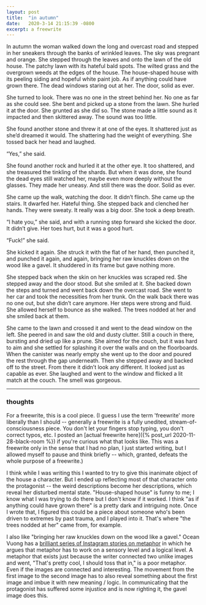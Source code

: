```yaml
---
layout: post
title:  "in autumn"
date:   2020-3-14 21:15:39 -0800
excerpt: a freewrite
---
```


In autumn the woman walked down the long and overcast road and stepped in her sneakers through the banks of wrinkled leaves. The sky was pregnant and orange. She stepped through the leaves and onto the lawn of the old house. The patchy lawn with its hateful bald spots. The wilted grass and the overgrown weeds at the edges of the house. The house-shaped house with its peeling siding and hopeful white paint job. As if anything could have grown there. The dead windows staring out at her. The door, solid as ever.

She turned to look. There was no one in the street behind her. No one as far as she could see. She bent and picked up a stone from the lawn. She hurled it at the door. She grunted as she did so. The stone made a little sound as it impacted and then skittered away. The sound was too little.

She found another stone and threw it at one of the eyes. It shattered just as she’d dreamed it would. The shattering had the weight of everything. She tossed back her head and laughed.

“Yes,” she said.

She found another rock and hurled it at the other eye. It too shattered, and she treasured the tinkling of the shards. But when it was done, she found the dead eyes still watched her, maybe even more deeply without the glasses. They made her uneasy. And still there was the door. Solid as ever.

She came up the walk, watching the door. It didn’t flinch. She came up the stairs. It dwarfed her. Hateful thing. She stepped back and clenched her hands. They were sweaty. It really was a big door. She took a deep breath.

“I hate you,” she said, and with a running step forward she kicked the door. It didn’t give. Her toes hurt, but it was a good hurt.

“Fuck!” she said.

She kicked it again. She struck it with the flat of her hand, then punched it, and punched it again, and again, bringing her raw knuckles down on the wood like a gavel. It shuddered in its frame but gave nothing more.

She stepped back when the skin on her knuckles was scraped red. She stepped away and the door stood. But she smiled at it. She backed down the steps and turned and went back down the overcast road. She went to her car and took the necessities from her trunk.
On the walk back there was no one out, but she didn’t care anymore. Her steps were strong and fluid. She allowed herself to bounce as she walked. The trees nodded at her and she smiled back at them.

She came to the lawn and crossed it and went to the dead window on the left. She peered in and saw the old and dusty clutter. Still a couch in there, bursting and dried up like a prune. She aimed for the couch, but it was hard to aim and she settled for splashing it over the walls and on the floorboards. When the canister was nearly empty she went up to the door and poured the rest through the gap underneath. Then she stepped away and backed off to the street. From there it didn’t look any different. It looked just as capable as ever. She laughed and went to the window and flicked a lit match at the couch. The smell was gorgeous.

---

### thoughts

For a freewrite, this is a cool piece. (I guess I use the term 'freewrite' more liberally than I should -- generally a freewrite is a fully unedited, stream-of-consciousness piece. You don't let your fingers stop typing, you don't correct typos, etc. I posted an [actual freewrite here]({% post_url 2020-11-28-black-room %}) if you're curious what that looks like. This was a freewrite only in the sense that I had no plan, I just started writing, but I allowed myself to pause and think briefly -- which, granted, defeats the whole purpose of a freewrite.)  

I think while I was writing this I wanted to try to give this inanimate object of the house a character. But I ended up reflecting most of that character onto the protagonist -- the weird descriptions become her descriptions, which reveal her disturbed mental state. "House-shaped house" is funny to me; I know what I was trying to do there but I don't know if it worked. I think "as if anything could have grown there" is a pretty dark and intriguing note. Once I wrote that, I figured this could be a piece about someone who's been driven to extremes by past trauma, and I played into it. That's where "the trees nodded at her" came from, for example.

I also like "bringing her raw knuckles down on the wood like a gavel." Ocean Vuong has a [brilliant series of Instagram stories on metaphor](https://twitter.com/_abelisaurus_/status/1330057648801198081?lang=en) in which he argues that metaphor has to work on a sensory level and a logical level. A metaphor that exists just because the writer connected two unlike images and went, "That's pretty cool, I should toss that in," is a poor metaphor. Even if the images are connected and interesting. The movement from the first image to the second image has to also reveal something about the first image and imbue it with new meaning / logic. In communicating that the protagonist has suffered some injustice and is now righting it, the gavel image does this.
